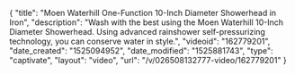 {
    "title": "Moen Waterhill One-Function 10-Inch Diameter Showerhead in Iron",
    "description": "Wash with the best using the Moen Waterhill 10-Inch Diameter Showerhead. Using advanced rainshower self-pressurizing technology, you can conserve water in style.",
    "videoid": "162779201",
    "date_created": "1525094952",
    "date_modified": "1525881743",
    "type": "captivate",
    "layout": "video",
    "url": "\/v\/026508132777-video\/162779201"
}